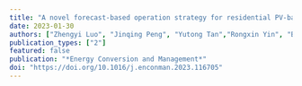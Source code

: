 ```yaml
---
title: "A novel forecast-based operation strategy for residential PV-battery-flexible loads systems considering the flexibility of battery and loads"
date: 2023-01-30
authors: ["Zhengyi Luo", "Jinqing Peng", "Yutong Tan","Rongxin Yin", "Bin Zou", "Maomao Hu", "Jinyue Yan"]
publication_types: ["2"]
featured: false
publication: "*Energy Conversion and Management*"
doi: "https://doi.org/10.1016/j.enconman.2023.116705"
---
```


